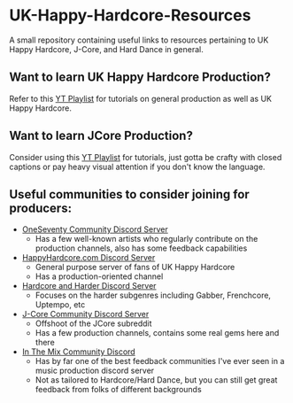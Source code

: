 # UK-Happy-Hardcore-Resources

A small repository containing useful links to resources pertaining to UK Happy Hardcore, J-Core, and Hard Dance in general.

## Want to learn UK Happy Hardcore Production?

Refer to this [YT Playlist](https://youtube.com/playlist?list=PLx8AJyqd8OBR7JpLa-cAU1o9tiY0T3jip) for tutorials on general production as well as UK Happy Hardcore.

## Want to learn JCore Production?

Consider using this [YT Playlist](https://www.youtube.com/playlist?list=PLM3r4l_qfGtrikfQ14EzqEEyz8UBt1irV) for tutorials, just gotta be crafty with closed captions or pay heavy visual attention if you don't know the language.

## Useful communities to consider joining for producers:

- [OneSeventy Community Discord Server](https://discord.gg/JJgJwUSYk3)
  - Has a few well-known artists who regularly contribute on the production channels, also has some feedback capabilities
- [HappyHardcore.com Discord Server](https://discord.gg/bvbMMQ7n)
  - General purpose server of fans of UK Happy Hardcore
  - Has a production-oriented channel
- [Hardcore and Harder Discord Server](https://discord.gg/sH7N7ArD2S)
  - Focuses on the harder subgenres including Gabber, Frenchcore, Uptempo, etc
- [J-Core Community Discord Server](https://discord.gg/AmexFVm7YX)
  - Offshoot of the JCore subreddit
  - Has a few production channels, contains some real gems here and there
- [In The Mix Community Discord](https://discord.gg/inthemix)
  - Has by far one of the best feedback communities I've ever seen in a music production discord server
  - Not as tailored to Hardcore/Hard Dance, but you can still get great feedback from folks of different backgrounds
